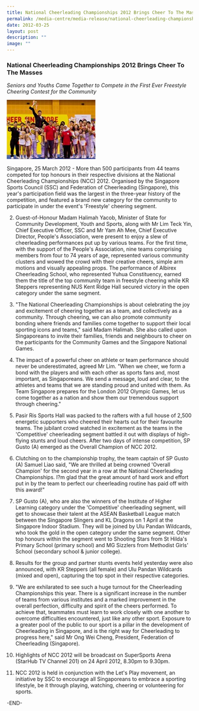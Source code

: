 ```yaml
---
title: National Cheerleading Championships 2012 Brings Cheer To The Masses
permalink: /media-centre/media-release/national-cheerleading-championships-2012-brings-cheer-to-the-masses/
date: 2012-03-25
layout: post
description: ""
image: ""
---
```

### **National Cheerleading Championships 2012 Brings Cheer To The Masses**

*Seniors and Youths Came Together to Compete in the First Ever Freestyle Cheering Contest for the Community*

![](/images/Media%20Centre/Media%20Release/2012/Mar/cheerleading.gif)
	
Singapore, 25 March 2012 - More than 500 participants from 44 teams competed for top honours in their respective divisions at the National Cheerleading Championships (NCC) 2012. Organised by the Singapore Sports Council (SSC) and Federation of Cheerleading (Singapore), this year's participation field was the largest in the three-year history of the competition, and featured a brand new category for the community to participate in under the event's 'Freestyle' cheering segment.

2. Guest-of-Honour Madam Halimah Yacob, Minister of State for Community Development, Youth and Sports, along with Mr Lim Teck Yin, Chief Executive Officer, SSC and Mr Yam Ah Mee, Chief Executive Director, People's Association, were present to enjoy a slew of cheerleading performances put up by various teams. For the first time, with the support of the People's Association, nine teams comprising members from four to 74 years of age, represented various community clusters and wowed the crowd with their creative cheers, simple arm motions and visually appealing props. The performance of Albirex Cheerleading School, who represented Yuhua Constituency, earned them the title of the top community team in freestyle cheering while KR Steppers representing NUS Kent Ridge Hall secured victory in the open category under the same segment.

3. "The National Cheerleading Championships is about celebrating the joy and excitement of cheering together as a team, and collectively as a community. Through cheering, we can also promote community bonding where friends and families come together to support their local sporting icons and teams," said Madam Halimah. She also called upon Singaporeans to invite their families, friends and neighbours to cheer on the participants for the Community Games and the Singapore National Games.

4. The impact of a powerful cheer on athlete or team performance should never be underestimated, agreed Mr Lim. "When we cheer, we form a bond with the players and with each other as sports fans and, most important, as Singaporeans. We send a message, loud and clear, to the athletes and teams that we are standing proud and united with them. As Team Singapore prepares for the London 2012 Olympic Games, let us come together as a nation and show them our tremendous support through cheering."

5. Pasir Ris Sports Hall was packed to the rafters with a full house of 2,500 energetic supporters who cheered their hearts out for their favourite teams. The jubilant crowd watched in excitement as the teams in the 'Competitive' cheerleading segment battled it out with displays of high-flying stunts and loud cheers. After two days of intense competition, SP Gusto (A) emerged as the Overall Champion of NCC 2012.

6. Clutching on to the championship trophy, the team captain of SP Gusto (A) Samuel Liao said, "We are thrilled at being crowned 'Overall Champion' for the second year in a row at the National Cheerleading Championships. I?m glad that the great amount of hard work and effort put in by the team to perfect our cheerleading routine has paid off with this award!"

7. SP Gusto (A), who are also the winners of the Institute of Higher Learning category under the 'Competitive' cheerleading segment, will get to showcase their talent at the ASEAN Basketball League match between the Singapore Slingers and KL Dragons on 1 April at the Singapore Indoor Stadium. They will be joined by Ulu Pandan Wildcards, who took the gold in the open category under the same segment. Other top honours within the segment went to Shooting Stars from St Hilda's Primary School (primary school) and MG Sizzlers from Methodist Girls' School (secondary school & junior college).

8. Results for the group and partner stunts events held yesterday were also announced, with KR Steppers (all female) and Ulu Pandan Wildcards (mixed and open), capturing the top spot in their respective categories.

9. "We are exhilarated to see such a huge turnout for the Cheerleading Championships this year. There is a significant increase in the number of teams from various institutes and a marked improvement in the overall perfection, difficulty and spirit of the cheers performed. To achieve that, teammates must learn to work closely with one another to overcome difficulties encountered, just like any other sport. Exposure to a greater pool of the public to our sport is a pillar in the development of Cheerleading in Singapore, and is the right way for Cheerleading to progress here," said Mr Ong Wei Cheng, President, Federation of Cheerleading (Singapore).

10. Highlights of NCC 2012 will be broadcast on SuperSports Arena (StarHub TV Channel 201) on 24 April 2012, 8.30pm to 9.30pm.

11. NCC 2012 is held in conjunction with the Let's Play movement, an initiative by SSC to encourage all Singaporeans to embrace a sporting lifestyle, be it through playing, watching, cheering or volunteering for sports.

-END-